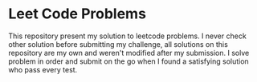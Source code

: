 # Leet Code Problems

This repository present my solution to leetcode problems.
I never check other solution before submitting my challenge, all solutions on this repository are my own and weren't modified after my submission.
I solve problem in order and submit on the go when I found a satisfying solution who pass every test.

